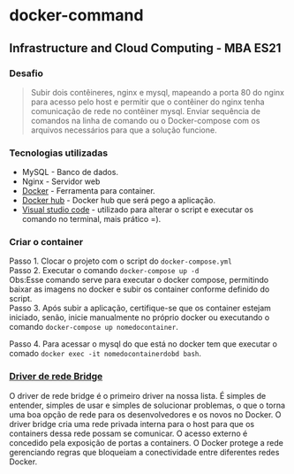 # docker-command

## Infrastructure and Cloud Computing - MBA ES21

### Desafio 
> Subir dois contêineres, nginx e mysql, mapeando a porta 80 do nginx para acesso pelo host e permitir que o contêiner do nginx tenha comunicação de rede no contêiner mysql. 
> Enviar sequência de comandos na linha de comando ou o Docker-compose com os arquivos necessários para que a solução funcione.   

### Tecnologias utilizadas
* MySQL - Banco de dados.
* Nginx - Servidor web
* [Docker](https://www.docker.com/) - Ferramenta para container. 
* [Docker hub](https://hub.docker.com/) - Docker hub que será pego a aplicação.
* [Visual studio code](https://code.visualstudio.com/download) - utilizado para alterar o script e executar os comando no terminal, mais prático =).


### Criar o container
Passo 1. Clocar o projeto com o script do ```docker-compose.yml```<br />
Passo 2. Executar o comando ```docker-compose up -d```<br />
    Obs:Esse comando serve para executar o docker compose, permitindo baixar as imagens no docker e subir os container conforme definido do script.<br />
Passo 3. Após subir a aplicação, certifique-se que os container estejam iniciado, senão, inicie manualmente no próprio docker ou executando o comando ```docker-compose up nomedocontainer```.<br />

Passo 4. Para acessar o mysql do que está no docker tem que executar o comado ```docker exec -it nomedocontainerdobd bash```.<br />


### [Driver de rede Bridge](https://imasters.com.br/devsecops/compreendendo-os-drivers-do-docker-networking-e-seus-casos-de-uso#:~:text=Driver%20de%20rede%20Bridge&text=O%20driver%20bridge%20cria%20uma,conectividade%20entre%20diferentes%20redes%20Docker)
O driver de rede bridge é o primeiro driver na nossa lista. É simples de entender, simples de usar e simples de solucionar problemas, o que o torna uma boa opção de rede para os desenvolvedores e os novos no Docker. O driver bridge cria uma rede privada interna para o host para que os containers dessa rede possam se comunicar. O acesso externo é concedido pela exposição de portas a containers. O Docker protege a rede gerenciando regras que bloqueiam a conectividade entre diferentes redes Docker.

